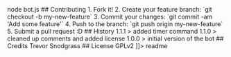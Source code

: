 <snippet>
  <content><![CDATA[
# ${1:SoHacks Bot}
This is a simple easy to use and modify slack bot set up to do
event handling via bang commands
## Installation
Clone git repo and you are done, all modules included
## Usage
From the terminal or the node command prompt run:
> node bot.js
## Contributing
1. Fork it!
2. Create your feature branch: `git checkout -b my-new-feature`
3. Commit your changes: `git commit -am 'Add some feature'`
4. Push to the branch: `git push origin my-new-feature`
5. Submit a pull request :D
## History
1.1.1
> added timer command
1.1.0
> cleaned up comments and added license
1.0.0
> initial version of the bot
## Credits
Trevor Snodgrass
## License
GPLv2
]]></content>
  <tabTrigger>readme</tabTrigger>
</snippet>
